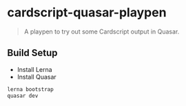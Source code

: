 # cardscript-quasar-playpen

> A playpen to try out some Cardscript output in Quasar.

## Build Setup

* Install Lerna
* Install Quasar

``` bash
lerna bootstrap
quasar dev

```
